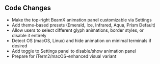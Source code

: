 ## Code Changes

- Make the top-right BeamX animation panel customizable via Settings
- Add theme-based presets (Emerald, Ice, Infrared, Aqua, Prism Default)
- Allow users to select different glyph animations, border styles, or disable it entirely
- Detect OS (macOS, Linux) and hide animation on minimal terminals if desired
- Add toggle to Settings panel to disable/show animation panel
- Prepare for iTerm2/macOS-enhanced visual variant
